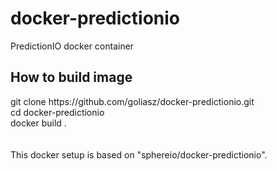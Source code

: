 # docker-predictionio
PredictionIO docker container
<h2>How to build image</h2>
git clone https://github.com/goliasz/docker-predictionio.git<br>
cd docker-predictionio<br>
docker build .<br>
<br>
<br>
This docker setup is based on "sphereio/docker-predictionio".

